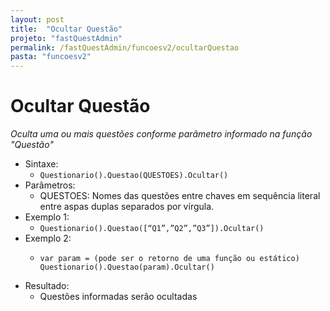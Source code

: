 ```yaml
---
layout: post
title:  "Ocultar Questão"
projeto: "fastQuestAdmin"
permalink: /fastQuestAdmin/funcoesv2/ocultarQuestao
pasta: "funcoesv2"
--- 
```


# Ocultar Questão
*Oculta uma ou mais questões conforme parâmetro informado na função "Questão"*
- Sintaxe: 
    - `Questionario().Questao(QUESTOES).Ocultar()`
- Parâmetros:
    - QUESTOES: Nomes das questões entre chaves em sequência literal entre aspas duplas separados por vírgula.
- Exemplo 1:
    - `Questionario().Questao([“Q1”,”Q2”,”Q3”]).Ocultar()`
- Exemplo 2:
    - <pre>
      <code>var param = (pode ser o retorno de uma função ou estático)
      Questionario().Questao(param).Ocultar()</code>
      </pre>
- Resultado:
    - Questões informadas serão ocultadas
